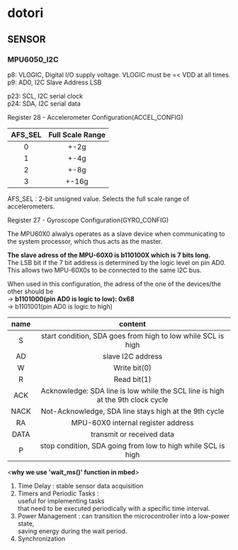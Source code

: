 # dotori
## SENSOR
### MPU6050_I2C

p8: VLOGIC, Digital I/O supply voltage. VLOGIC must be =< VDD at all times.  
p9: AD0, I2C Slave Address LSB

p23: SCL, I2C serial clock  
p24: SDA, I2C serial data

Register 28 - Accelerometer Configuration(ACCEL_CONFIG)  

 |AFS_SEL|Full Scale Range|     
 |:---:|:---:|
 |0|+-2g|
 |1|+-4g|
 |2|+-8g|
 |3|+-16g|
 
 AFS_SEL : 2-bit unsigned value. Selects the full scale range of accelerometers. 
 
Register 27 - Gyroscope Configuration(GYRO_CONFIG)  

The MPU60X0 alwalys operates as a slave device when communicating to the system processor, which thus acts as the master.

**The slave adress of the MPU-60X0 is b110100X which is 7 bits long.**  
The LSB bit if the 7 bit address is determined by the logic level on pin AD0.  
This allows two MPU-60X0s to be connected to the same I2C bus.  

When used in this configuration, the adress of the one of the devices/the other should be  
 -> **b1101000(pin AD0 is logic to low): 0x68**  
 -> b1101001(pin AD0 is logic to high)  

|name|content|
|:---:|:---:|
|S|start condition, SDA goes from high to low while SCL is high|
|AD|slave I2C address|
|W|Write bit(0)|
|R|Read bit(1)|
|ACK|Acknowledge: SDA line is low while the SCL line is high at the 9th clock cycle|
|NACK|Not-Acknowledge, SDA line stays high at the 9th cycle|
|RA| MPU-60X0 internal register address|
|DATA|transmit or received data|
|P|stop condition, SDA going from low to high while SCL is high|

<**why we use 'wait_ms()' function in mbed**>
1. Time Delay : stable sensor data acquisition
2. Timers and Periodic Tasks :  
   useful for implementing tasks  
   that need to be executed periodically with a specific time interval.  
3. Power Management :
   can transition the microcontroller into a low-power state,  
   saving energy during the wait period.
4. Synchronization



